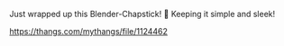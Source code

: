 Just wrapped up this Blender-Chapstick! 💄 Keeping it simple and sleek!

https://thangs.com/mythangs/file/1124462
